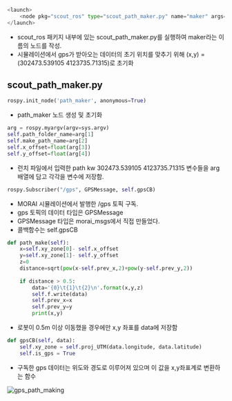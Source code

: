```python
<launch>
	<node pkg="scout_ros" type="scout_path_maker.py" name="maker" args="path kw 302473.539105 4123735.71315" output="screen" />
</launch>
```
- scout_ros 패키지 내부에 있는 scout_path_maker.py를 실행하여 maker라는 이름의 노드를 작성. 
- 시뮬레이션에서 gps가 받아오는 데이터의 초기 위치를 맞추기 위해 (x,y) = (302473.539105 4123735.71315)로 초기화

## scout_path_maker.py

```python
rospy.init_node('path_maker', anonymous=True)
```
- path_maker 노드 생성 및 초기화

```python
arg = rospy.myargv(argv=sys.argv)
self.path_folder_name=arg[1]
self.make_path_name=arg[2]
self.x_offset=float(arg[3])
self.y_offset=float(arg[4])
```
- 런치 파일에서 입력한 path kw 302473.539105 4123735.71315 변수들을 arg 배열에 담고 각각을 변수에 저장함.

```python
rospy.Subscriber("/gps", GPSMessage, self.gpsCB)
```
- MORAI 시뮬레이션에서 발행한 /gps 토픽 구독.
- gps 토픽의 데이터 타입은 GPSMessage
- GPSMessage 타입은 morai_msgs에서 직접 만들었다.
- 콜백함수는 self.gpsCB

```python
def path_make(self):
    x=self.xy_zone[0]- self.x_offset
    y=self.xy_zone[1]- self.y_offset
    z=0
    distance=sqrt(pow(x-self.prev_x,2)+pow(y-self.prev_y,2))
    
    if distance > 0.5:
        data='{0}\t{1}\t{2}\n'.format(x,y,z)
        self.f.write(data)
        self.prev_x=x
        self.prev_y=y
        print(x,y)
```
- 로봇이 0.5m 이상 이동했을 경우에만 x,y 좌표를 data에 저장함

```python
def gpsCB(self, data):
    self.xy_zone = self.proj_UTM(data.longitude, data.latitude)
    self.is_gps = True
```
- 구독한 gps 데이터는 위도와 경도로 이루어져 있으며 이 값을 x,y좌표계로 변환하는 함수

![gps_path_making](https://github.com/FASTFOOTS/MORAI_Simulation/assets/80691076/d614078e-61a8-4ec0-9a89-083a7690db92)
